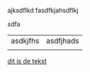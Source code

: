 ajksdflkd fasdfkjahsdflkj



sdfa

|  |  |
| :--- | :--- |
| asdkjfhs | asdfjhads |
|  |  |



[dit is de tekst](http://kapitan.net)
